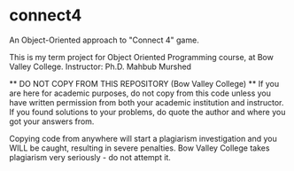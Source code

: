 # connect4
An Object-Oriented approach to "Connect 4" game.

This is my term project for Object Oriented Programming course, at Bow Valley College.
Instructor: Ph.D.  Mahbub Murshed

** DO NOT COPY FROM THIS REPOSITORY (Bow Valley College) **
If you are here for academic purposes, do not copy from this code unless you have written permission from both your academic institution and instructor.
If you found solutions to your problems, do quote the author and where you got your answers from.

Copying code from anywhere will start a plagiarism investigation and you WILL be caught, resulting in severe penalties.
Bow Valley College takes plagiarism very seriously - do not attempt it.
